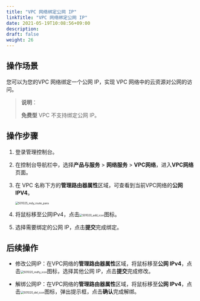 ```yaml
---
title: "VPC 网络绑定公网 IP"
linkTitle: "VPC 网络绑定公网 IP"
date: 2021-05-19T10:08:56+09:00
description:
draft: false
weight: 26
---
```


## 操作场景

您可以为您的VPC 网络绑定一个公网 IP，实现 VPC 网络中的云资源对公网的访问。

> **说明**：
>
> **免费型** VPC 不支持绑定公网 IP。

## 操作步骤

1. 登录管理控制台。

2. 在控制台导航栏中，选择**产品与服务** > **网络服务** > **VPC网络**，进入**VPC网络**页面。

3. 在 VPC 名称下方的**管理路由器属性**区域，可查看到当前VPC网络的**公网 IPV4**。

   <img src="/network/vpc_2.0/_images/501025_mdy_route_para.png" alt="501025_mdy_route_para" style="zoom:50%;" />

4. 将鼠标移至公网IPv4，点击<img src="/network/vpc_2.0/_images/501020_add_icon.png" alt="501020_add_icon" style="zoom:50%;" />图标。
5. 选择需要绑定的公网 IP，点击**提交**完成绑定。

## 后续操作

- 修改公网IP：在VPC网络的**管理路由器属性**区域，将鼠标移至**公网 IPv4**，点击<img src="/network/vpc_2.0/_images/501020_mdfy_icon.png" alt="501020_mdfy_icon" style="zoom:50%;" />图标，选择其他公网 IP，点击**提交**完成修改。

- 解绑公网IP：在VPC网络的**管理路由器属性**区域，将鼠标移至**公网 IPv4**，点击<img src="/network/vpc_2.0/_images/501020_del_icon.png" alt="501020_del_icon" style="zoom:50%;" />图标，弹出提示框，点击**确认**完成解绑。

